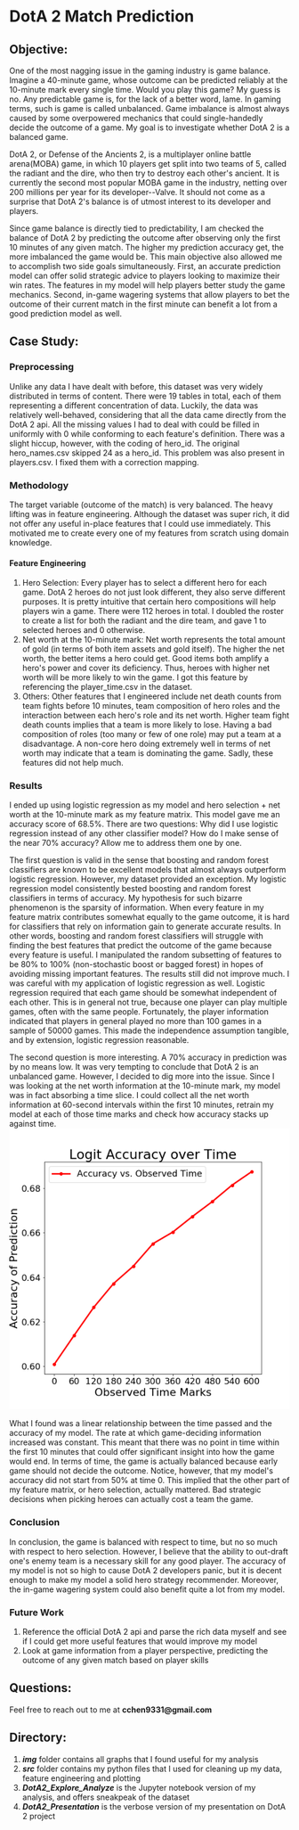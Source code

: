 # DotA 2 Match Prediction

## Objective:
One of the most nagging issue in the gaming industry is game balance. Imagine a 40-minute game, whose outcome can be predicted reliably at the 10-minute mark every single time. Would you play this game? My guess is no. Any predictable game is, for the lack of a better word, lame. In gaming terms, such is game is called unbalanced. Game imbalance is almost always caused by some overpowered mechanics that could single-handedly decide the outcome of a game. My goal is to investigate whether DotA 2 is a balanced game.

DotA 2, or Defense of the Ancients 2, is a multiplayer online battle arena(MOBA) game, in which 10 players get split into two teams of 5, called the radiant and the dire, who then try to destroy each other's ancient. It is currently the second most popular MOBA game in the industry, netting over 200 millions per year for its developer--Valve. It should not come as a surprise that DotA 2's balance is of utmost interest to its developer and players.

Since game balance is directly tied to predictability, I am checked the balance of DotA 2 by predicting the outcome after observing only the first 10 minutes of any given match. The higher my prediction accuracy get, the more imbalanced the game would be. This main objective also allowed me to accomplish two side goals simultaneously. First, an accurate prediction model can offer solid strategic advice to players looking to maximize their win rates. The features in my model will help players better study the game mechanics. Second, in-game wagering systems that allow players to bet the outcome of their current match in the first minute can benefit a lot from a good prediction model as well.

## Case Study:
### Preprocessing
Unlike any data I have dealt with before, this dataset was very widely distributed in terms of content. There were 19 tables in total, each of them representing a different concentration of data. Luckily, the data was relatively well-behaved, considering that all the data came directly from the DotA 2 api. All the missing values I had to deal with could be filled in uniformly with 0 while conforming to each feature's definition. There was a slight hiccup, however, with the coding of hero_id. The original hero_names.csv skipped 24 as a hero_id. This problem was also present in players.csv. I fixed them with a correction mapping.

### Methodology
The target variable (outcome of the match) is very balanced. The heavy lifting was in feature engineering. Although the dataset was super rich, it did not offer any useful in-place features that I could use immediately. This motivated me to create every one of my features from scratch using domain knowledge.

#### Feature Engineering
1. Hero Selection: Every player has to select a different hero for each game. DotA 2 heroes do not just look different, they also serve different purposes. It is pretty intuitive that certain hero compositions will help players win a game. There were 112 heroes in total. I doubled the roster to create a list for both the radiant and the dire team, and gave 1 to selected heroes and 0 otherwise.
2. Net worth at the 10-minute mark: Net worth represents the total amount of gold (in terms of both item assets and gold itself). The higher the net worth, the better items a hero could get. Good items both amplify a hero's power and cover its deficiency. Thus, heroes with higher net worth will be more likely to win the game. I got this feature by referencing the player_time.csv in the dataset.
3. Others: Other features that I engineered include net death counts from team fights before 10 minutes, team composition of hero roles and the interaction between each hero's role and its net worth. Higher team fight death counts implies that a team is more likely to lose. Having a bad composition of roles (too many or few of one role) may put a team at a disadvantage. A non-core hero doing extremely well in terms of net worth may indicate that a team is dominating the game. Sadly, these features did not help much.

### Results
I ended up using logistic regression as my model and hero selection + net worth at the 10-minute mark as my feature matrix. This model gave me an accuracy score of 68.5%. There are two questions: Why did I use logistic regression instead of any other classifier model? How do I make sense of the near 70% accuracy? Allow me to address them one by one.

The first question is valid in the sense that boosting and random forest classifiers are known to be excellent models that almost always outperform logistic regression. However, my dataset provided an exception. My logistic regression model consistently bested boosting and random forest classifiers in terms of accuracy. My hypothesis for such bizarre phenomenon is the sparsity of information. When every feature in my feature matrix contributes somewhat equally to the game outcome, it is hard for classifiers that rely on information gain to generate accurate results. In other words, boosting and random forest classifiers will struggle with finding the best features that predict the outcome of the game because every feature is useful. I manipulated the random subsetting of features to be 80% to 100% (non-stochastic boost or bagged forest) in hopes of avoiding missing important features. The results still did not improve much. I was careful with my application of logistic regression as well. Logistic regression required that each game should be somewhat independent of each other. This is in general not true, because one player can play multiple games, often with the same people. Fortunately, the player information indicated that players in general played no more than 100 games in a sample of 50000 games. This made the independence assumption tangible, and by extension, logistic regression reasonable.

The second question is more interesting. A 70% accuracy in prediction was by no means low. It was very tempting to conclude that DotA 2 is an unbalanced game. However, I decided to dig more into the issue. Since I was looking at the net worth information at the 10-minute mark, my model was in fact absorbing a time slice. I could collect all the net worth information at 60-second intervals within the first 10 minutes, retrain my model at each of those time marks and check how accuracy stacks up against time.
![Accuracy vs. Time](/img/accuracy_vs_time.png)

What I found was a linear relationship between the time passed and the accuracy of my model. The rate at which game-deciding information increased was constant. This meant that there was no point in time within the first 10 minutes that could offer significant insight into how the game would end. In terms of time, the game is actually balanced because early game should not decide the outcome. Notice, however, that my model's accuracy did not start from 50% at time 0. This implied that the other part of my feature matrix, or hero selection, actually mattered. Bad strategic decisions when picking heroes can actually cost a team the game.

### Conclusion
In conclusion, the game is balanced with respect to time, but no so much with respect to hero selection. However, I believe that the ability to out-draft one's enemy team is a necessary skill for any good player. The accuracy of my model is not so high to cause DotA 2 developers panic, but it is decent enough to make my model a solid hero strategy recommender. Moreover, the in-game wagering system could also benefit quite a lot from my model.

### Future Work
1. Reference the official DotA 2 api and parse the rich data myself and see if I could get more useful features that would improve my model
2. Look at game information from a player perspective, predicting the outcome of any given match based on player skills

## Questions:
Feel free to reach out to me at __cchen9331@gmail.com__

## Directory:
1. _**img**_ folder contains all graphs that I found useful for my analysis
2. _**src**_ folder contains my python files that I used for cleaning up my data, feature engineering and plotting
3. _**DotA2_Explore_Analyze**_ is the Jupyter notebook version of my analysis, and offers sneakpeak of the dataset
4. _**DotA2_Presentation**_ is the verbose version of my presentation on DotA 2 project
